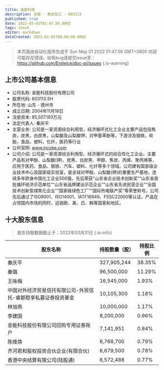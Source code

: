 ```yaml
---
title: 金能科技
description: 主板 - 焦炭加工 - 603113
published: true
date: 2022-05-01T01:47:56.000Z
tags: stock
editor: markdown
dateCreated: 2022-01-01T00:00:00.000Z
---
```


> 本页面由自动化程序生成于 Sun May 01 2022 01:47:56 GMT+0800
> 内容可能存在错误，如有bug请提交issue至：https://github.com/Eroleice/doc-pi/issues
{.is-warning}

## 上市公司基本信息
- 公司名称: 金能科技股份有限公司
- 股票代码: 603113.SH
- 所在地: 山东 - 德州市
- 成立日期: 2004年11月18日
- 注册资本: 85,507.193万元
- 法定代表人: 秦庆平
- 主营业务: 公司是一家资源综合利用型，经济循环式化工企业主要产品包括焦炭，炭黑，白炭黑，山梨酸及山梨酸钾，对甲基苯酚等，下游涉及钢铁，轮胎，食品，塑料，化纤，医药等行业
- 公司官网: www.jncoke.com
- 公司介绍: 公司是一家资源综合利用型、经济循环式的综合性化工企业。主要产品有对甲酚、山梨酸(钾)、炭黑、白炭黑、甲醇、焦炭、丙烯、聚丙烯等，应用于医药、食品、钢铁、汽车、塑料、化纤等多个领域。公司建有国家级企业技术中心及国家级实验室，是全球对甲酚、山梨酸(钾)的重要生产基地，连续多年跻身中国化工企业500强，先后荣获“山东省企业技术创新奖”“山东省首批循环经济示范单位”“山东省品牌建设示范企业”“山东省先进民营企业”“全国技术创新型煤焦化企业”“国家级绿色工厂”“国际热电联产奖”等荣誉称号。公司先后通过了ISO9001、ISO14001、IATF16949、FSSC22000等认证，产品在占领国内市场的同时，远销欧、美、日、韩等国家和地区。


## 十大股东信息
> 股东持股数据截止于：2022年03月31日
{.is-info}

| 股东名称 | 持股数量（股） | 持股比例 |
| --- | --- | --- |
| 秦庆平 | 327,905,244 | 38.35% |
| 秦璐 | 96,500,000 | 11.29% |
| 王咏梅 | 16,545,000 | 1.93% |
| 中国对外经济贸易信托有限公司-外贸信托-睿郡稳享私募证券投资基金 | 10,105,300 | 1.18% |
| 林旭燕 | 10,000,000 | 1.17% |
| 李建国 | 8,200,000 | 0.96% |
| 金能科技股份有限公司回购专用证券账户 | 7,141,951 | 0.84% |
| 陈维焕 | 6,768,700 | 0.79% |
| 齐河君和股权投资合伙企业(有限合伙) | 6,679,500 | 0.78% |
| 香港中央结算有限公司(陆股通) | 6,572,488 | 0.77% |




